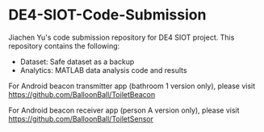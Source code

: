# DE4-SIOT-Code-Submission
Jiachen Yu's code submission repository for DE4 SIOT project. This repository contains the following:

- Dataset: Safe dataset as a backup
- Analytics: MATLAB data analysis code and results

For Android beacon transmitter app (bathroom 1 version only), please visit https://github.com/BalloonBall/ToiletBeacon

For Android beacon receiver app (person A version only), please visit https://github.com/BalloonBall/ToiletSensor

